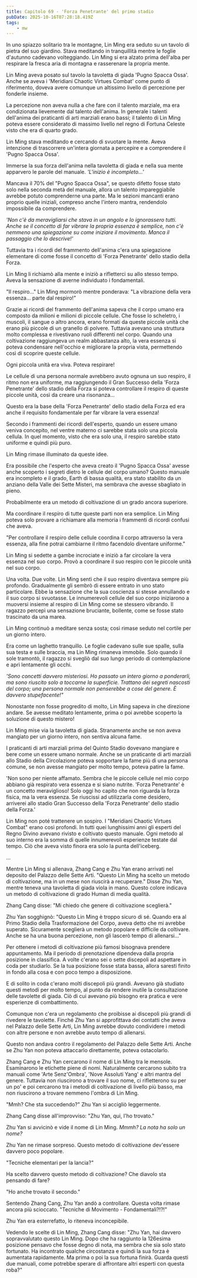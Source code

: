 ```yaml
---
title: Capitolo 69 - 'Forza Penetrante' del primo stadio
pubDate: 2025-10-16T07:28:18.419Z
tags:
    - mw
---
```



In uno spiazzo solitario tra le montagne, Lin Ming era seduto su un tavolo di pietra del suo giardino. Stava meditando in tranquillità mentre le foglie d'autunno cadevano volteggiando. Lin Ming si era alzato prima dell'alba per respirare la fresca aria di montagna e rasserenare la propria mente.


Lin Ming aveva posato sul tavolo la tavoletta di giada 'Pugno Spacca Ossa'. Anche se aveva i 'Meridiani Chaotic Virtues Combat' come punto di riferimento, doveva avere comunque un altissimo livello di percezione per fonderle insieme.


La percezione non aveva nulla a che fare con il talento marziale, ma era condizionata lievemente dal talento dell'anima. In generale i talenti dell'anima dei praticanti di arti marziali erano bassi; il talento di Lin Ming poteva essere considerato di massimo livello nel regno di Fortuna Celeste visto che era di quarto grado.


Lin Ming stava meditando e cercando di svuotare la mente. Aveva intenzione di trascorrere un'intera giornata a percepire e a comprendere il 'Pugno Spacca Ossa'.


Immerse la sua forza dell'anima nella tavoletta di giada e nella sua mente apparvero le parole del manuale.
<em>
'L'inizio è incompleto...'</em>


Mancava il 70% del "Pugno Spacca Ossa", se questo difetto fosse stato solo nella seconda metà del manuale, allora un talento impareggiabile avrebbe potuto comprenderne una parte. Ma le sezioni mancanti erano proprio quelle iniziali, compreso anche l'intero mantra, rendendolo impossibile da comprendere.


<em>'Non c'è da meravigliarsi che stava in un angolo e lo ignorassero tutti. Anche se il concetto di far vibrare la propria essenza è semplice, non c'è nemmeno una spiegazione su come iniziare il movimento. Manca il passaggio che lo descrive!'</em>


Tuttavia tra i ricordi del frammento dell'anima c'era una spiegazione elementare di come fosse il concetto di 'Forza Penetrante' dello stadio della Forza.


Lin Ming li richiamò alla mente e iniziò a rifletterci su allo stesso tempo. Aveva la sensazione di averne individuato i fondamentali.


"Il respiro..." Lin Ming mormorò mentre ponderava: "La vibrazione della vera essenza... parte dal respiro!"


Grazie ai ricordi del frammento dell'anima sapeva che il corpo umano era composto da milioni e milioni di piccole cellule. Che fosse lo scheletro, i muscoli, il sangue o altro ancora, erano formati da queste piccole unità che erano più piccole di un granello di polvere.
Tuttavia avevano una struttura molto complessa e rivestivano ruoli differenti nel corpo. Quando una coltivazione raggiungeva un realm abbastanza alto, la vera essenza si poteva condensare nell'occhio e migliorare la propria vista, permettendo così di scoprire queste cellule.


Ogni piccola unità era viva. Poteva respirare!


Le cellule di una persona normale avrebbero avuto ognuna un suo respiro, il ritmo non era uniforme, ma raggiungendo il Gran Successo della 'Forza Penetrante' dello stadio della Forza si poteva controllare il respiro di queste piccole unità, così da creare una risonanza...


Questo era la base della 'Forza Penetrante' dello stadio della Forza ed era anche il requisito fondamentale per far vibrare la vera essenza!


Secondo i frammenti dei ricordi dell'esperto, quando un essere umano veniva concepito, nel ventre materno ci sarebbe stata solo una piccola cellula. In quel momento, visto che era solo una, il respiro sarebbe stato uniforme e quindi più puro.


Lin Ming rimase illuminato da queste idee.


Era possibile che l'esperto che aveva creato il 'Pugno Spacca Ossa' avesse anche scoperto i segreti dietro le cellule del corpo umano?
Questo manuale era incompleto e il grado, Earth di bassa qualità, era stato stabilito da un anziano della Valle dei Sette Misteri, ma sembrava che avesse sbagliato in pieno.


Probabilmente era un metodo di coltivazione di un grado ancora superiore.


Ma coordinare il respiro di tutte queste parti non era semplice. Lin Ming poteva solo provare a richiamare alla memoria i frammenti di ricordi confusi che aveva.


"Per controllare il respiro delle cellule coordina il corpo attraverso la vera essenza, alla fine potrai cambiarne il ritmo facendolo diventare uniforme."


Lin Ming si sedette a gambe incrociate e iniziò a far circolare la vera essenza nel suo corpo. Provò a coordinare il suo respiro con le piccole unità nel suo corpo.


Una volta. Due volte. Lin Ming sentì che il suo respiro diventava sempre più profondo. Gradualmente gli sembrò di essere entrato in uno stato particolare.
Ebbe la sensazione che la sua coscienza si stesse annullando e il suo corpo si svuotasse.
Le innumerevoli cellule del suo corpo iniziarono a muoversi insieme al respiro di Lin Ming come se stessero vibrando.
Il ragazzo percepì una sensazione bruciante, bollente, come se fosse stato trascinato da una marea.


Lin Ming continuò a meditare senza sosta; così rimase seduto nel cortile per un giorno intero.


Era come un laghetto tranquillo.
Le foglie cadevano sulle sue spalle, sulla sua testa e sulle braccia, ma Lin Ming rimaneva immobile.
Solo quando il sole tramontò, il ragazzo si svegliò dal suo lungo periodo di contemplazione e aprì lentamente gli occhi.


<em>'Sono concetti davvero misteriosi. Ho passato un intero giorno a ponderarli, ma sono riuscito solo a toccarne la superficie. Trattano dei segreti nascosti del corpo; una persona normale non penserebbe a cose del genere. È davvero stupefacente!"</em>


Nonostante non fosse progredito di molto, Lin Ming sapeva in che direzione andare. Se avesse meditato lentamente, prima o poi avrebbe scoperto la soluzione di questo mistero!


Lin Ming mise via la tavoletta di giada. Stranamente anche se non aveva mangiato per un giorno intero, non sentiva alcuna fame.


I praticanti di arti marziali prima del Quinto Stadio dovevano mangiare e bere come un essere umano normale. Anche se un praticante di arti marziali allo Stadio della Circolazione poteva sopportare la fame più di una persona comune, se non avesse mangiato per molto tempo, poteva patire la fame.


'Non sono per niente affamato. Sembra che le piccole cellule nel mio corpo abbiano già respirato vera essenza e si siano nutrite. 'Forza Penetrante' è un concetto meraviglioso! Solo oggi ho capito che non riguarda la forza fisica, ma la vera essenza. Se riuscissi ad utilizzarla come desidero, arriverei allo stadio Gran Successo della 'Forza Penetrante' dello stadio della Forza.'


Lin Ming non poté trattenere un sospiro. I "Meridiani Chaotic Virtues Combat" erano così profondi. In tutti quei lunghissimi anni gli esperti del Regno Divino avevano rivisto e coltivato questo manuale. Ogni metodo al suo interno era la somma di quelle innumerevoli esperienze testate dal tempo.
Ciò che aveva visto finora era solo la punta dell'iceberg.


...


Mentre Lin Ming si allenava, Zhang Cang e Zhu Yan erano arrivati nel deposito del Palazzo delle Sette Arti. "Questo Lin Ming ha scelto un metodo di coltivazione, ma in un mese non riuscirà a recuperare."
Disse Zhu Yan, mentre teneva una tavoletta di giada viola in mano. Questo colore indicava un metodo di coltivazione di grado Human di media qualità.


Zhang Cang disse: "Mi chiedo che genere di coltivazione sceglierà."


Zhu Yan sogghignò: "Questo Lin Ming è troppo sicuro di sé. Quando era al Primo Stadio della Trasformazione del Corpo, aveva detto che mi avrebbe superato. Sicuramente sceglierà un metodo popolare e difficile da coltivare. Anche se ha una buona percezione, non gli lascerò tempo di allenarsi..."


Per ottenere i metodi di coltivazione più famosi bisognava prendere appuntamento. Ma il periodo di prenotazione dipendeva dalla propria posizione in classifica. A volte c'erano sei o sette discepoli ad aspettare in coda per studiarlo.
Se la tua posizione fosse stata bassa, allora saresti finito in fondo alla cosa e con poco tempo a disposizione.


E di solito in coda c'erano molti discepoli più grandi. Avevano già studiato questi metodi per molto tempo, al punto da rendere inutile la consultazione delle tavolette di giada. Ciò di cui avevano più bisogno era pratica e vere esperienze di combattimento.


Comunque non c'era un regolamento che proibisse ai discepoli più grandi di rivedere le tavolette. Finché Zhu Yan si approfittava dei contatti che aveva nel Palazzo delle Sette Arti, Lin Ming avrebbe dovuto condividere i metodi con altre persone e non avrebbe avuto tempo di allenarsi.


Questo non andava contro il regolamento del Palazzo delle Sette Arti. Anche se Zhu Yan non poteva attaccarlo direttamente, poteva ostacolarlo.


Zhang Cang e Zhu Yan cercarono il nome di Lin Ming tra le mensole. Esaminarono le etichette piene di nomi. Naturalmente cercarono subito tra manuali come 'Arte Senz'Ombra', 'Nove Assoluti Yang' e altri mantra del genere.
Tuttavia non riuscirono a trovare il suo nome, ci rifletterono su per un po' e poi cercarono tra i metodi di coltivazione di livello più basso, ma non riuscirono a trovare nemmeno l'ombra di Lin Ming.


"Mmh? Che sta succedendo?" Zhu Yan si accigliò leggermente.


Zhang Cang disse all'improvviso: "Zhu Yan, qui, l'ho trovato."


Zhu Yan si avvicinò e vide il nome di Lin Ming. <em>Mmmh? La nota ha solo un nome?</em>


Zhu Yan ne rimase sorpreso. Questo metodo di coltivazione dev'essere davvero poco popolare.


"Tecniche elementari per la lancia?"


Ha scelto davvero questo metodo di coltivazione? Che diavolo sta pensando di fare?


"Ho anche trovato il secondo."


Sentendo Zhang Cang, Zhu Yan andò a controllare. Questa volta rimase ancora più scioccato. "Tecniche di Movimento - Fondamentali?!?!"


Zhu Yan era esterrefatto, lo riteneva inconcepibile.


Vedendo le scelte di Lin Ming, Zhang Cang disse: "Zhu Yan, hai davvero sopravvalutato questo Lin Ming. Dopo che ha raggiunto la 126esima posizione pensavo che fosse degno di nota, ma sembra che sia solo stato fortunato. Ha incontrato qualche circostanza e quindi la sua forza è aumentata rapidamente. Ma prima o poi la sua fortuna finirà.
Guarda questi due manuali, come potrebbe sperare di affrontare altri esperti con questa roba?"
                                


                                



